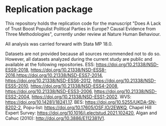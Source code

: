 # Replication package

This repository holds the replication code for the manuscript "Does A Lack of Trust Boost Populist Political Parties in Europe? Causal Evidence from Three Methodologies", currently under review at Nature Human Behaviour.

All analysis was carried forward with Stata MP 18.0.

Datasets are not provided because all sources recommended not to do so. However, all datasets analyzed during the current study are public and available at the following repositories. ESS: https://doi.org/10.21338/NSD-ESS9-2018, https://doi.org/10.21338/NSD-ESS8-2016,https://doi.org/10.21338/NSD-ESS7-2014, https://doi.org/10.21338/NSD-ESS6-2012, https://doi.org/10.21338/NSD-ESS5-2010, https://doi.org/10.21338/NSD-ESS4-2008, https://doi.org/10.21338/NSD-ESS3-2006, https://doi.org/10.21338/NSD-ESS2-2004,  https://doi.org/10.21338/NSD-ESS1-2002. WVS: https://doi.org/10.14281/18241.17. BES: https://doi.org/10.5255/UKDA-SN-8202-2, Popu-list: https://doi.org/10.17605/OSF.IO/2EWKQ, Chapel Hill Expert Survey: https://doi.org/10.1016/j.electstud.2021.102420, Algan and Cahuc (2010): http://doi.org/10.3886/E112381V1. 

